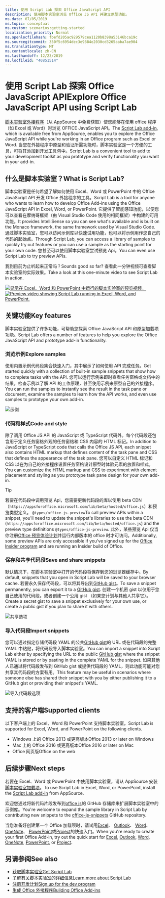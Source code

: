 ```yaml
---
title: 使用 Script Lab 探索 Office JavaScript API
description: 使用脚本实验室浏览 Office JS API 并建立原型功能。
ms.date: 07/05/2019
ms.topic: conceptual
ms.custom: scenarios:getting-started
localization_priority: Normal
ms.openlocfilehash: fbefd205ac929579cea1120b8398a53146bca19c
ms.sourcegitcommit: 350f5c6954dec3e9384e2030cd3265aaba7ae904
ms.translationtype: MT
ms.contentlocale: zh-CN
ms.lasthandoff: 12/23/2019
ms.locfileid: "40851514"
---
```

# <a name="explore-office-javascript-api-using-script-lab"></a><span data-ttu-id="96147-103">使用 Script Lab 探索 Office JavaScript API</span><span class="sxs-lookup"><span data-stu-id="96147-103">Explore Office JavaScript API using Script Lab</span></span>

<span data-ttu-id="96147-104">[脚本实验室外接程序](https://appsource.microsoft.com/product/office/WA104380862)（从 AppSource 中免费获取）使您能够在使用 office 程序（如 Excel 或 Word）时浏览 OFFICE JavaScript API。</span><span class="sxs-lookup"><span data-stu-id="96147-104">The [Script Lab add-in](https://appsource.microsoft.com/product/office/WA104380862), which is available free from AppSource, enables you to explore the Office JavaScript API while you're working in an Office program such as Excel or Word.</span></span> <span data-ttu-id="96147-105">当您在外接程序中原型和验证所需功能时，脚本实验室是一个方便的工具，可将其添加到开发工具包中。</span><span class="sxs-lookup"><span data-stu-id="96147-105">Script Lab is a convenient tool to add to your development toolkit as you prototype and verify functionality you want in your add-in.</span></span>

## <a name="what-is-script-lab"></a><span data-ttu-id="96147-106">什么是脚本实验室？</span><span class="sxs-lookup"><span data-stu-id="96147-106">What is Script Lab?</span></span>

<span data-ttu-id="96147-107">脚本实验室是任何希望了解如何使用 Excel、Word 或 PowerPoint 中的 Office JavaScript API 开发 Office 外接程序的工具。</span><span class="sxs-lookup"><span data-stu-id="96147-107">Script Lab is a tool for anyone who wants to learn how to develop Office Add-ins using the Office JavaScript API in Excel, Word, or PowerPoint.</span></span> <span data-ttu-id="96147-108">它提供了智能感知功能，以便您可以查看在摩纳哥框架（由 Visual Studio Code 使用的相同框架）中构建的可用功能。</span><span class="sxs-lookup"><span data-stu-id="96147-108">It provides IntelliSense so you can see what's available and is built on the Monaco framework, the same framework used by Visual Studio Code.</span></span> <span data-ttu-id="96147-109">通过脚本实验室，您可以访问示例库以快速试用功能，也可以将示例用作您自己的代码的起始点。</span><span class="sxs-lookup"><span data-stu-id="96147-109">Through Script Lab, you can access a library of samples to quickly try out features or you can use a sample as the starting point for your own code.</span></span> <span data-ttu-id="96147-110">您甚至可以使用脚本实验室尝试预览 Api。</span><span class="sxs-lookup"><span data-stu-id="96147-110">You can even use Script Lab to try preview APIs.</span></span>

<span data-ttu-id="96147-111">我到目前为止听起来正常吗？</span><span class="sxs-lookup"><span data-stu-id="96147-111">Sounds good so far?</span></span> <span data-ttu-id="96147-112">查看此一分钟视频可查看脚本实验室的实际效果。</span><span class="sxs-lookup"><span data-stu-id="96147-112">Take a look at this one-minute video to see Script Lab in action.</span></span>

<span data-ttu-id="96147-113">[![显示在 Excel、Word 和 PowerPoint 中运行的脚本实验室的预览视频。](../images/screenshot-wide-youtube.png '脚本实验室预览视频')](https://aka.ms/scriptlabvideo)</span><span class="sxs-lookup"><span data-stu-id="96147-113">[![Preview video showing Script Lab running in Excel, Word, and PowerPoint.](../images/screenshot-wide-youtube.png 'Script Lab preview video')](https://aka.ms/scriptlabvideo)</span></span>

## <a name="key-features"></a><span data-ttu-id="96147-114">关键功能</span><span class="sxs-lookup"><span data-stu-id="96147-114">Key features</span></span>

<span data-ttu-id="96147-115">脚本实验室提供了许多功能，可帮助您探索 Office JavaScript API 和原型加载项功能。</span><span class="sxs-lookup"><span data-stu-id="96147-115">Script Lab offers a number of features to help you explore the Office JavaScript API and prototype add-in functionality.</span></span>

### <a name="explore-samples"></a><span data-ttu-id="96147-116">浏览示例</span><span class="sxs-lookup"><span data-stu-id="96147-116">Explore samples</span></span>

<span data-ttu-id="96147-117">使用内置示例代码段集合快速入门，其中展示了如何使用 API 完成任务。</span><span class="sxs-lookup"><span data-stu-id="96147-117">Get started quickly with a collection of built-in sample snippets that show how to complete tasks with the API.</span></span> <span data-ttu-id="96147-118">您可以运行示例来即时查看任务窗格或文档中的结果，检查示例以了解 API 的工作原理，甚至使用示例来原型自己的外接程序。</span><span class="sxs-lookup"><span data-stu-id="96147-118">You can run the samples to instantly see the result in the task pane or document, examine the samples to learn how the API works, and even use samples to prototype your own add-in.</span></span>

![示例](../images/script-lab-samples.jpg)

### <a name="code-and-style"></a><span data-ttu-id="96147-120">代码和样式</span><span class="sxs-lookup"><span data-stu-id="96147-120">Code and style</span></span>

<span data-ttu-id="96147-121">除了调用 Office JS API 的 JavaScript 或 TypeScript 代码外，每个代码段还包含用于定义任务窗格外观的任务窗格和 CSS 内容的 HTML 标记。</span><span class="sxs-lookup"><span data-stu-id="96147-121">In addition to JavaScript or TypeScript code that calls the Office JS API, each snippet also contains HTML markup that defines content of the task pane and CSS that defines the appearance of the task pane.</span></span> <span data-ttu-id="96147-122">您可以自定义 HTML 标记和 CSS 以在为自己的外接程序设置任务窗格设计原型时体验元素的放置和样式。</span><span class="sxs-lookup"><span data-stu-id="96147-122">You can customize the HTML markup and CSS to experiment with element placement and styling as you prototype task pane design for your own add-in.</span></span>

> [!TIP]
> <span data-ttu-id="96147-123">若要在代码段中调用预览 Api，您需要更新代码段的库以使用 beta CDN （`https://appsforoffice.microsoft.com/lib/beta/hosted/office.js`）和预览类型定义。 `@types/office-js-preview`</span><span class="sxs-lookup"><span data-stu-id="96147-123">To call preview APIs within a snippet, you'll need to update the snippet's libraries to use the beta CDN (`https://appsforoffice.microsoft.com/lib/beta/hosted/office.js`) and the preview type definitions `@types/office-js-preview`.</span></span> <span data-ttu-id="96147-124">此外，某些预览 Api 仅当你注册[Office 预览体验计划](https://products.office.com/office-insider)并运行内部版本的 office 时才可访问。</span><span class="sxs-lookup"><span data-stu-id="96147-124">Additionally, some preview APIs are only accessible if you've signed up for the [Office Insider program](https://products.office.com/office-insider) and are running an Insider build of Office.</span></span>

### <a name="save-and-share-snippets"></a><span data-ttu-id="96147-125">保存和共享代码段</span><span class="sxs-lookup"><span data-stu-id="96147-125">Save and share snippets</span></span>

<span data-ttu-id="96147-126">默认情况下，在脚本实验室中打开的代码段将保存到您的浏览器缓存中。</span><span class="sxs-lookup"><span data-stu-id="96147-126">By default, snippets that you open in Script Lab will be saved to your browser cache.</span></span> <span data-ttu-id="96147-127">若要永久保存代码段，可以将其导出到[GitHub gist](https://gist.github.com)。</span><span class="sxs-lookup"><span data-stu-id="96147-127">To save a snippet permanently, you can export it to a [GitHub gist](https://gist.github.com).</span></span> <span data-ttu-id="96147-128">创建一个机密 gist 以仅用于您自己使用的代码段，或者创建一个公用 gist （如果您计划与其他人共享它）。</span><span class="sxs-lookup"><span data-stu-id="96147-128">Create a secret gist to save a snippet exclusively for your own use, or create a public gist if you plan to share it with others.</span></span>

![共享选项](../images/script-lab-share.jpg)

### <a name="import-snippets"></a><span data-ttu-id="96147-130">导入代码段</span><span class="sxs-lookup"><span data-stu-id="96147-130">Import snippets</span></span>

<span data-ttu-id="96147-131">您可以通过指定存储代码段 YAML 的公共[GitHub gist](https://gist.github.com)的 URL 或在代码段的完整 YAML 中粘贴，将代码段导入脚本实验室。</span><span class="sxs-lookup"><span data-stu-id="96147-131">You can import a snippet into Script Lab either by specifying the URL to the public [GitHub gist](https://gist.github.com) where the snippet YAML is stored or by pasting in the complete YAML for the snippet.</span></span> <span data-ttu-id="96147-132">如果其他人已通过将代码段发布到 GitHub gist 或提供代码段的 YAML，则此功能可能对您共享其代码段的方案有用。</span><span class="sxs-lookup"><span data-stu-id="96147-132">This feature may be useful in scenarios where someone else has shared their snippet with you by either publishing it to a GitHub gist or providing their snippet's YAML.</span></span>

![导入代码段选项](../images/script-lab-import-snippet.jpg)

## <a name="supported-clients"></a><span data-ttu-id="96147-134">支持的客户端</span><span class="sxs-lookup"><span data-stu-id="96147-134">Supported clients</span></span>

<span data-ttu-id="96147-135">以下客户端上的 Excel、Word 和 PowerPoint 支持脚本实验室。</span><span class="sxs-lookup"><span data-stu-id="96147-135">Script Lab is supported for Excel, Word, and PowerPoint on the following clients.</span></span>

- <span data-ttu-id="96147-136">Windows 上的 Office 2013 或更高版本</span><span class="sxs-lookup"><span data-stu-id="96147-136">Office 2013 or later on Windows</span></span>
- <span data-ttu-id="96147-137">Mac 上的 Office 2016 或更高版本</span><span class="sxs-lookup"><span data-stu-id="96147-137">Office 2016 or later on Mac</span></span>
- <span data-ttu-id="96147-138">Office 网页版</span><span class="sxs-lookup"><span data-stu-id="96147-138">Office on the web</span></span>

## <a name="next-steps"></a><span data-ttu-id="96147-139">后续步骤</span><span class="sxs-lookup"><span data-stu-id="96147-139">Next steps</span></span>

<span data-ttu-id="96147-140">若要在 Excel、Word 或 PowerPoint 中使用脚本实验室，请从 AppSource 安装[脚本实验室加载项](https://appsource.microsoft.com/product/office/WA104380862)。</span><span class="sxs-lookup"><span data-stu-id="96147-140">To use Script Lab in Excel, Word, or PowerPoint, install the [Script Lab add-in](https://appsource.microsoft.com/product/office/WA104380862) from AppSource.</span></span> 

<span data-ttu-id="96147-141">欢迎您通过将新代码片段发布到[office js](https://github.com/OfficeDev/office-js-snippets#office-js-snippets)的 GitHub 存储库来扩展脚本实验室中的示例库。</span><span class="sxs-lookup"><span data-stu-id="96147-141">You're welcome to expand the sample library in Script Lab by contributing new snippets to the [office-js-snippets](https://github.com/OfficeDev/office-js-snippets#office-js-snippets) GitHub repository.</span></span>

<span data-ttu-id="96147-142">当您准备好创建第一个 Office 加载项时，请试用[Excel](../quickstarts/excel-quickstart-jquery.md)、 [Outlook](/outlook/add-ins/quick-start?context=office/dev/add-ins/context)、 [Word](../quickstarts/word-quickstart.md)、 [OneNote](../quickstarts/onenote-quickstart.md)、 [PowerPoint](../quickstarts/powerpoint-quickstart.md)或[Project](../quickstarts/project-quickstart.md)的快速入门。</span><span class="sxs-lookup"><span data-stu-id="96147-142">When you're ready to create your first Office Add-in, try out the quick start for [Excel](../quickstarts/excel-quickstart-jquery.md), [Outlook](/outlook/add-ins/quick-start?context=office/dev/add-ins/context), [Word](../quickstarts/word-quickstart.md), [OneNote](../quickstarts/onenote-quickstart.md), [PowerPoint](../quickstarts/powerpoint-quickstart.md), or [Project](../quickstarts/project-quickstart.md).</span></span>

## <a name="see-also"></a><span data-ttu-id="96147-143">另请参阅</span><span class="sxs-lookup"><span data-stu-id="96147-143">See also</span></span>

- [<span data-ttu-id="96147-144">获取脚本实验室</span><span class="sxs-lookup"><span data-stu-id="96147-144">Get Script Lab</span></span>](https://appsource.microsoft.com/product/office/WA104380862)
- [<span data-ttu-id="96147-145">了解有关脚本实验室的详细信息</span><span class="sxs-lookup"><span data-stu-id="96147-145">Learn more about Script Lab</span></span>](https://github.com/OfficeDev/script-lab#script-lab-a-microsoft-garage-project)
- [<span data-ttu-id="96147-146">注册开发计划</span><span class="sxs-lookup"><span data-stu-id="96147-146">Sign up for the dev program</span></span>](https://developer.microsoft.com/office/dev-program)
- [<span data-ttu-id="96147-147">生成 Office 外接程序</span><span class="sxs-lookup"><span data-stu-id="96147-147">Building Office Add-ins</span></span>](../overview/office-add-ins-fundamentals.md)
